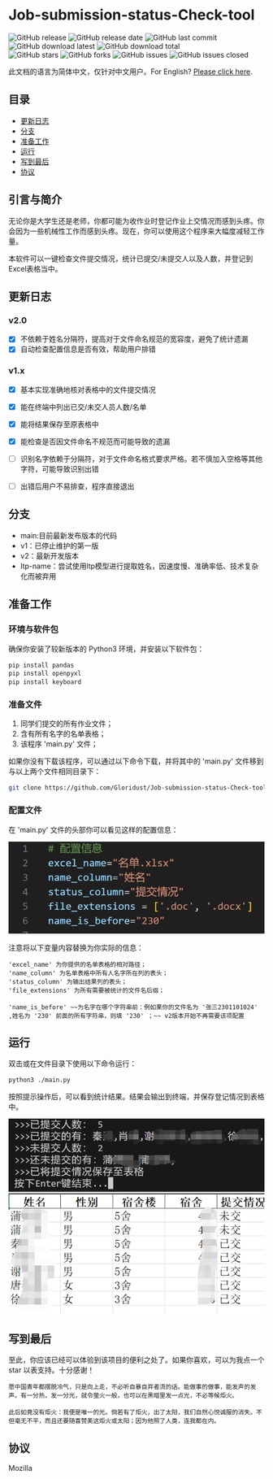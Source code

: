 # Job-submission-status-Check-tool

![GitHub release](https://img.shields.io/github/v/release/Gloridust/Job-submission-status-Check-tool?style=flat-square)
![GitHub release date](https://img.shields.io/github/release-date/Gloridust/Job-submission-status-Check-tool?style=flat-square)
![GitHub last commit](https://img.shields.io/github/last-commit/Gloridust/Job-submission-status-Check-tool?style=flat-square)
![GitHub download latest](https://img.shields.io/github/downloads/Gloridust/Job-submission-status-Check-tool/latest/total?style=flat-square)
![GitHub download total](https://img.shields.io/github/downloads/Gloridust/Job-submission-status-Check-tool/total?style=flat-square)  
![GitHub stars](https://img.shields.io/github/stars/Gloridust/Job-submission-status-Check-tool?style=flat-square)
![GitHub forks](https://img.shields.io/github/forks/Gloridust/Job-submission-status-Check-tool?style=flat-square)
![GitHub issues](https://img.shields.io/github/issues/Gloridust/Job-submission-status-Check-tool?style=flat-square)
![GitHub issues closed](https://img.shields.io/github/issues-closed/Gloridust/Job-submission-status-Check-tool?style=flat-square)  

此文档的语言为简体中文，仅针对中文用户。For English? [Please click here](README_en-US.md).

## 目录

- [更新日志](#更新日志)
- [分支](#分支)
- [准备工作](#准备工作)
- [运行](#运行)
- [写到最后](#写到最后)
- [协议](#协议)

## 引言与简介

无论你是大学生还是老师，你都可能为收作业时登记作业上交情况而感到头疼。你会因为一些机械性工作而感到头疼。现在，你可以使用这个程序来大幅度减轻工作量。

本软件可以一键检查文件提交情况，统计已提交/未提交人以及人数，并登记到Excel表格当中。

## 更新日志

### v2.0

- [x] 不依赖于姓名分隔符，提高对于文件命名规范的宽容度，避免了统计遗漏
- [x] 自动检查配置信息是否有效，帮助用户排错

### v1.x

- [x] 基本实现准确地核对表格中的文件提交情况
- [x] 能在终端中列出已交/未交人员人数/名单
- [x] 能将结果保存至原表格中
- [x] 能检查是否因文件命名不规范而可能导致的遗漏

- [ ] 识别名字依赖于分隔符，对于文件命名格式要求严格。若不慎加入空格等其他字符，可能导致识别出错
- [ ] 出错后用户不易排查，程序直接退出

## 分支

- main:目前最新发布版本的代码
- v1：已停止维护的第一版
- v2：最新开发版本
- ltp-name：尝试使用ltp模型进行提取姓名，因速度慢、准确率低、技术复杂化而被弃用


## 准备工作

### 环境与软件包

确保你安装了较新版本的 Python3 环境，并安装以下软件包：

```bash
pip install pandas
pip install openpyxl
pip install keyboard
```

### 准备文件

1. 同学们提交的所有作业文件；
2. 含有所有名字的名单表格；
3. 该程序 'main.py' 文件；

如果你没有下载该程序，可以通过以下命令下载，并将其中的 'main.py' 文件移到与以上两个文件相同目录下：

```bash
git clone https://github.com/Gloridust/Job-submission-status-Check-tool.git
```

### 配置文件

在 'main.py' 文件的头部你可以看见这样的配置信息：

![config.png](./src/config.png)

注意将以下变量内容替换为你实际的信息：

    'excel_name' 为你提供的名单表格的相对路径；
    'name_column' 为名单表格中所有人名字所在列的表头；
    'status_column' 为输出结果列的表头；
    'file_extensions' 为所有需要被统计的文件名后缀；

    'name_is_before' ~~为名字在哪个字符串前：例如果你的文件名为 '张三2301101024' ,姓名为 '230' 前面的所有字符串，则填 '230' ；~~ v2版本开始不再需要该项配置

## 运行

双击或在文件目录下使用以下命令运行：

```bash
python3 ./main.py
```

按照提示操作后，可以看到统计结果。结果会输出到终端，并保存登记情况到表格中。

![result](./src/result.png)
![table](./src/table.png)

## 写到最后

至此，你应该已经可以体验到该项目的便利之处了。如果你喜欢，可以为我点一个 star 以表支持。十分感谢！

    愿中国青年都摆脱冷气，只是向上走，不必听自暴自弃者流的话。能做事的做事，能发声的发声。有一分热，发一分光，就令萤火一般，也可以在黑暗里发一点光，不必等候炬火。

    此后如竟没有炬火：我便是唯一的光。倘若有了炬火，出了太阳，我们自然心悦诚服的消失。不但毫无不平，而且还要随喜赞美这炬火或太阳；因为他照了人类，连我都在内。

## 协议

Mozilla